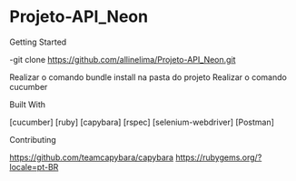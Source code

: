 # Projeto-API_Neon

Getting Started

-git clone https://github.com/allinelima/Projeto-API_Neon.git

Realizar o comando bundle install na pasta do projeto
Realizar o comando cucumber

Built With

[cucumber]
[ruby]
[capybara]
[rspec]
[selenium-webdriver]
[Postman]

Contributing

https://github.com/teamcapybara/capybara https://rubygems.org/?locale=pt-BR
